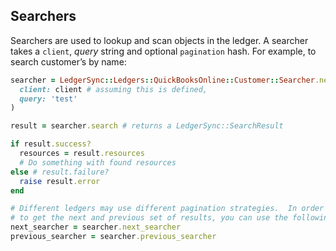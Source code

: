 ## Searchers

Searchers are used to lookup and scan objects in the ledger. A searcher takes a `client`, _query_ string and optional `pagination` hash. For example, to search customer’s by name:

```ruby
searcher = LedgerSync::Ledgers::QuickBooksOnline::Customer::Searcher.new(
  client: client # assuming this is defined,
  query: 'test'
)

result = searcher.search # returns a LedgerSync::SearchResult

if result.success?
  resources = result.resources
  # Do something with found resources
else # result.failure?
  raise result.error
end

# Different ledgers may use different pagination strategies.  In order
# to get the next and previous set of results, you can use the following:
next_searcher = searcher.next_searcher
previous_searcher = searcher.previous_searcher

```
